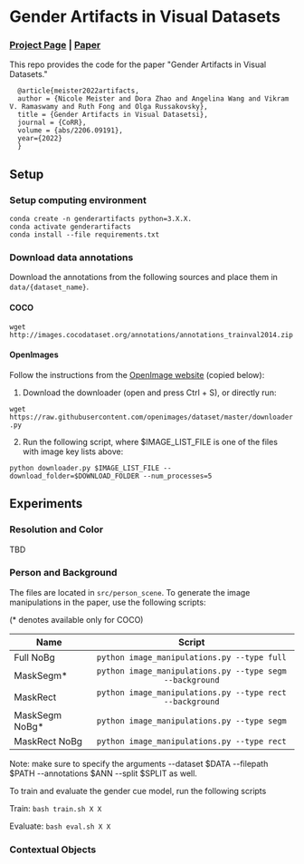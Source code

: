 # Gender Artifacts in Visual Datasets
### [Project Page](https://princetonvisualai.github.io/gender-artifacts/) | [Paper](https://arxiv.org/abs/2206.09191)

This repo provides the code for the paper "Gender Artifacts in Visual Datasets."

```
  @article{meister2022artifacts,
  author = {Nicole Meister and Dora Zhao and Angelina Wang and Vikram V. Ramaswamy and Ruth Fong and Olga Russakovsky},
  title = {Gender Artifacts in Visual Datasetsi},
  journal = {CoRR},
  volume = {abs/2206.09191},
  year={2022}
  }
```

## Setup

### Setup computing environment
```
conda create -n genderartifacts python=3.X.X. 
conda activate genderartifacts 
conda install --file requirements.txt
```

### Download data annotations
Download the annotations from the following sources and place them in ```data/{dataset_name}```. 
#### COCO
```wget http://images.cocodataset.org/annotations/annotations_trainval2014.zip```

#### OpenImages
Follow the instructions from the [OpenImage website](https://storage.googleapis.com/openimages/web/extended.html) (copied below):

1. Download the downloader (open and press Ctrl + S), or directly run:

```wget https://raw.githubusercontent.com/openimages/dataset/master/downloader.py```

2. Run the following script, where $IMAGE_LIST_FILE is one of the files with image key lists above:

```python downloader.py $IMAGE_LIST_FILE --download_folder=$DOWNLOAD_FOLDER --num_processes=5```



## Experiments
### Resolution and Color
TBD 

### Person and Background
The files are located in ```src/person_scene```. To generate the image manipulations in the paper, use the following scripts:

(* denotes available only for COCO)

| Name      | Script         | 
| ------------- |:-------------:| 
| Full NoBg     | ```python image_manipulations.py --type full``` | 
| MaskSegm*     | ```python image_manipulations.py --type segm --background```    |   
| MaskRect      | ```python image_manipulations.py --type rect --background```     |   
| MaskSegm NoBg*| ```python image_manipulations.py --type segm```             |
| MaskRect NoBg | ```python image_manipulations.py --type rect```              |

Note: make sure to specify the arguments --dataset $DATA --filepath $PATH --annotations $ANN --split $SPLIT as well. 

To train and evaluate the gender cue model, run the following scripts 

Train: ```bash train.sh X X ```

Evaluate: ``` bash eval.sh X X ```

### Contextual Objects
